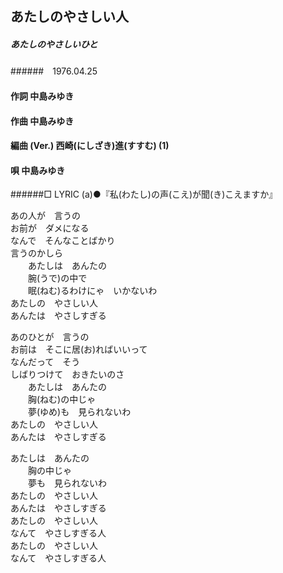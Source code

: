## あたしのやさしい人
##### あたしのやさしいひと
######　1976.04.25


#### 作詞        中島みゆき
#### 作曲        中島みゆき
#### 編曲 (Ver.) 西崎(にしざき)進(すすむ) (1)
#### 唄          中島みゆき
######□ LYRIC (a)●『私(わたし)の声(こえ)が聞(き)こえますか』


あの人が　言うの  
お前が　ダメになる  
なんで　そんなことばかり  
言うのかしら  
　　あたしは　あんたの  
　　腕(うで)の中で  
　　眠(ねむ)るわけにゃ　いかないわ  
あたしの　やさしい人  
あんたは　やさしすぎる  
  
  
あのひとが　言うの  
お前は　そこに居(お)ればいいって  
なんだって　そう  
しばりつけて　おきたいのさ  
　　あたしは　あんたの  
　　胸(ねむ)の中じゃ  
　　夢(ゆめ)も　見られないわ  
あたしの　やさしい人  
あんたは　やさしすぎる  
  
  
あたしは　あんたの  
　　胸の中じゃ  
　　夢も　見られないわ  
あたしの　やさしい人  
あんたは　やさしすぎる    
あたしの　やさしい人  
なんて　やさしすぎる人  
あたしの　やさしい人  
なんて　やさしすぎる人  
